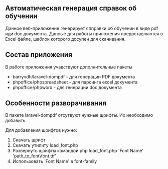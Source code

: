 ## Автоматическая генерация справок об обучении

Данное веб-приложение генерирует спправки об обучении в виде pdf иди doc документа. Данные для работы приложения предоставляются в Excel файле, шаблок которого досупен для скачивания.

## Состав приложения

В работе приложения учавствуют дополнительные пакеты 

 - barryvdh/laravel-dompdf - для генерации PDF документа
 - phpoffice/phpspreadsheet - для парсинга excel документа
 - phpoffice/phpword - для генерации doc документа

## Особенности разворачивания

В пакете laravel-dompdf отсутвуют нужные шрифты. Их необходимо добавить.

Для добавления шрифтов нужно:

1. Скачать шрифт
2. Скачать утилиту load_font.php
3. Развернуть шрифты командой php load_font.php 'Font Name' 'path_to_font\font.ttf'
4. Использовать 'Font Name' в font-family
